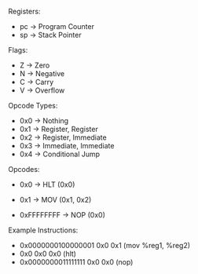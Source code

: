 Registers:
- pc -> Program Counter
- sp -> Stack Pointer

Flags:
- Z -> Zero
- N -> Negative
- C -> Carry
- V -> Overflow

Opcode Types:
- 0x0 -> Nothing
- 0x1 -> Register, Register
- 0x2 -> Register, Immediate
- 0x3 -> Immediate, Immediate
- 0x4 -> Conditional Jump

Opcodes:
- 0x0 -> HLT (0x0)
- 0x1 -> MOV (0x1, 0x2)

- 0xFFFFFFFF -> NOP (0x0)

Example Instructions:
- 0x0000000100000001 0x0 0x1 (mov %reg1, %reg2)
- 0x0 0x0 0x0 (hlt)
- 0x0000000011111111 0x0 0x0 (nop)

